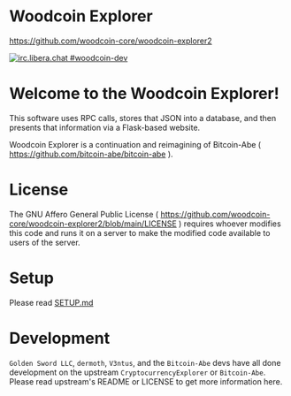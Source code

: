 Woodcoin Explorer
==========
https://github.com/woodcoin-core/woodcoin-explorer2

[![irc.libera.chat #woodcoin-dev](https://img.shields.io/badge/irc-libera.chat_woodcoin_(click)-brightgreen.svg)](https://web.libera.chat/?channel=#woodcoin)

Welcome to the Woodcoin Explorer!
==========
This software uses RPC calls, stores that JSON into a database,
and then presents that information via a Flask-based website.

Woodcoin Explorer is a continuation and reimagining of Bitcoin-Abe
( https://github.com/bitcoin-abe/bitcoin-abe ).


License
==========
The GNU Affero General Public License
( https://github.com/woodcoin-core/woodcoin-explorer2/blob/main/LICENSE )
requires whoever modifies this code and runs it on a server to make the
modified code available to users of the server.


Setup
==========
Please read [SETUP.md](SETUP.md)


Development
==========

`Golden Sword LLC`, `dermoth`, `V3ntus`, and the `Bitcoin-Abe` devs have all done development on the upstream `CryptocurrencyExplorer` or `Bitcoin-Abe`.
Please read upstream's README or LICENSE to get more information here.
